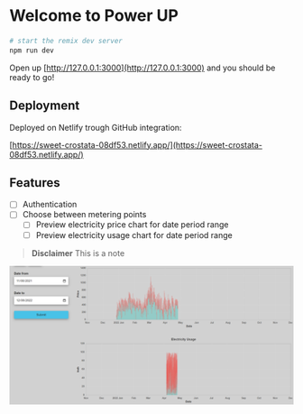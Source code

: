 # Welcome to Power UP

```sh
# start the remix dev server
npm run dev
```

Open up [http://127.0.0.1:3000](http://127.0.0.1:3000) and you should be ready to go!

## Deployment

Deployed on Netlify trough GitHub integration:

[https://sweet-crostata-08df53.netlify.app/](https://sweet-crostata-08df53.netlify.app/)

## Features

- [ ] Authentication
- [ ] Choose between metering points
  - [ ] Preview electricity price chart for date period range
  - [ ] Preview electricity usage chart for date period range

> **Disclaimer**
> This is a note

![Screenshot](screenshots/screenshot_01.png)

